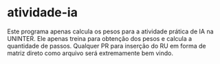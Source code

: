 # atividade-ia

Este programa apenas calcula os pesos para a atividade prática de IA
na UNINTER. Ele apenas treina para obtenção dos pesos e calcula a quantidade
de passos. 
Qualquer PR para inserção do RU em forma de matriz direto como arquivo será extremamente bem vindo.
